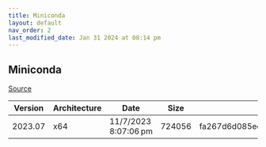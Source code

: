 ```yaml
---
title: Miniconda
layout: default
nav_order: 2
last_modified_date: Jan 31 2024 at 08:14 pm
---
```


## Miniconda

[Source](https://docs.conda.io/en/latest/miniconda.html)

| Version | Architecture | Date                 | Size   | MD5                              | Sha256                                                           | URI                                                                                   |
| ------- | ------------ | -------------------- | ------ | -------------------------------- | ---------------------------------------------------------------- | ------------------------------------------------------------------------------------- |
| 2023.07 | x64          | 11/7/2023 8:07:06 pm | 724056 | fa267d6d085ee0493e34b7f07d6552a3 | 38a6f11e8f8ebcdbaadd713bb3f3c4ded87c854dc6e2bb8d60df1e2fc2d9f1b5 | https://repo.anaconda.com/miniconda/Miniconda3-uninstaller-patch-win-64-2023.07-0.exe |
